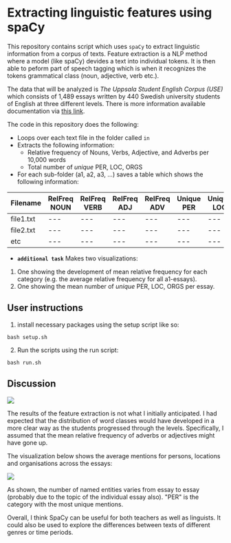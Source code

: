 # Extracting linguistic features using spaCy

This repository contains script which uses ```spaCy``` to extract linguistic information from a corpus of texts. Feature extraction is a NLP method where a model (like spaCy) devides a text into individual tokens. It is then able to peform part of speech tagging which is when it recognizes the tokens grammatical class (noun, adjective, verb etc.). 

The data that will be analyzed is *The Uppsala Student English Corpus (USE)* which consists of 1,489 essays written by 440 Swedish university students of English at three different levels. There is more information available documentation via [this link](https://ota.bodleian.ox.ac.uk/repository/xmlui/handle/20.500.12024/2457).

The code in this repository does the following:
- Loops over each text file in the folder called ```in```
- Extracts the following information:
    - Relative frequency of Nouns, Verbs, Adjective, and Adverbs per 10,000 words
    - Total number of *unique* PER, LOC, ORGS
- For each sub-folder (a1, a2, a3, ...) saves a table which shows the following information:

|Filename|RelFreq NOUN|RelFreq VERB|RelFreq ADJ|RelFreq ADV|Unique PER|Unique LOC|Unique ORG|
|---|---|---|---|---|---|---|---|
|file1.txt|---|---|---|---|---|---|---|
|file2.txt|---|---|---|---|---|---|---|
|etc|---|---|---|---|---|---|---|

- **```additional task```** Makes two visualizations:
1. One showing the development of mean relative frequency for each category (e.g. the average relative frequency for all a1-essays). 
2. One showing the mean number of *unique* PER, LOC, ORGS per essay.


## User instructions

1. install necessary packages using the setup script like so:

```bash setup.sh```

2. Run the scripts using the run script:

```bash run.sh```

## Discussion

![](vis/vis_class.png)

The results of the feature extraction is not what I initially anticipated. I had expected that the distribution of word classes would have developed in a more clear way as the students progressed through the levels. Specifically, I assumed that the mean relative frequency of adverbs or adjectives might have gone up.

The visualization below shows the average mentions for persons, locations and organisations across the essays:

![](vis/vis_NER.png)

As shown, the number of named entities varies from essay to essay (probably due to the topic of the individual essay also). "PER" is the category with the most unique mentions. 

Overall, I think SpaCy can be useful for both teachers as well as linguists. It could also be used to explore the differences between texts of different genres or time periods. 
